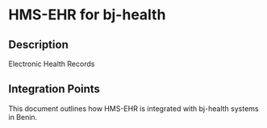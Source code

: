 # HMS-EHR for bj-health

## Description

Electronic Health Records

## Integration Points

This document outlines how HMS-EHR is integrated with bj-health systems in Benin.
